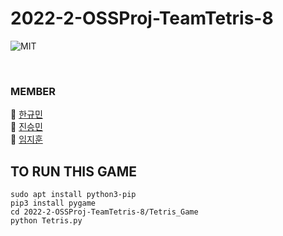 # 2022-2-OSSProj-TeamTetris-8
<img alt="MIT" src ="https://img.shields.io/badge/license-MIT-salmon"> <img alt="" src ="https://img.shields.io/badge/pygame-2.1.2-lightsalmon"> <img alt="" src ="https://img.shields.io/badge/OS-ubuntu-coral"> <img alt="" src ="https://img.shields.io/badge/IDE-VSCode-indianred"><br>

<br>

### MEMBER
 👿 [한규민](https://github.com/han-gyumin)    
 👾 [진승민](https://github.com/jsm512)    
 🤖 [임지훈](https://github.com/zhoon95)
 
## TO RUN THIS GAME
```
sudo apt install python3-pip
pip3 install pygame
cd 2022-2-OSSProj-TeamTetris-8/Tetris_Game
python Tetris.py
```
<br>
